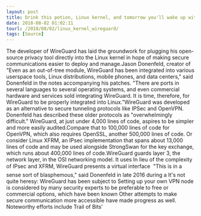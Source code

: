 ```yaml
---
layout: post
title: Drink this potion, Linux kernel, and tomorrow you'll wake up with a WireGuard VPN driver
date: 2018-08-02 01:02:11
tourl: /2018/08/02/linux_kernel_wireguard/
tags: [Source]
---
```

The developer of WireGuard has laid the groundwork for plugging his open-source privacy tool directly into the Linux kernel in hope of making secure communications easier to deploy and manage.Jason Donenfeld, creator of "Even as an out-of-tree module, WireGuard has been integrated into various userspace tools, Linux distributions, mobile phones, and data centers," said Donenfeld in the notes accompanying his patches. "There are ports in several languages to several operating systems, and even commercial hardware and services sold integrating WireGuard. It is time, therefore, for WireGuard to be properly integrated into Linux."WireGuard was developed as an alternative to secure tunneling protocols like IPSec and OpenVPN. Donenfeld has described these older protocols as "overwhelmingly difficult." WireGuard, at just under 4,000 lines of code, aspires to be simpler and more easily audited.Compare that to 100,000 lines of code for OpenVPN, which also requires OpenSSL, another 500,000 lines of code. Or consider Linux XFRM, an IPsec implementation that spans about 13,000 lines of code and may be used alongside StrongSwan for the key exchange, which runs about 400,000 lines of code.WireGuard guards layer 3, the network layer, in the OSI networking model. It uses In lieu of the complexity of IPsec and XFRM, WireGuard presents a virtual interface  "This is in a sense sort of blasphemous," said Donenfeld in late 2016 during a It's not quite heresy: WireGuard has been subject to Setting up your own VPN node is considered by many security experts to be preferable to free or commercial options, which have been known Other attempts to make secure communication more accessible have made progress as well. Noteworthy efforts include Trail of Bits' 